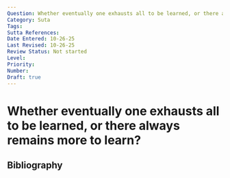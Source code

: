 ```yaml
---
Question: Whether eventually one exhausts all to be learned, or there always remains more to learn?
Category: Suta
Tags: 
Sutta References: 
Date Entered: 10-26-25
Last Revised: 10-26-25
Review Status: Not started
Level: 
Priority: 
Number: 
Draft: true
---
```


# Whether eventually one exhausts all to be learned, or there always remains more to learn?

## Bibliography

<!-- 

Notes:



-->